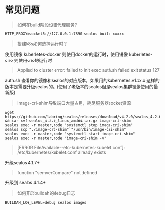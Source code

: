 # 常见问题

> 如何在build阶段设置代理服务?

```shell
HTTP_PROXY=socket5://127.0.0.1:7890 sealos build xxxxx
```

> 搭建k8s如何选择运行时？

使用镜像 kuberletes-docker 则使用docker的运行时，使用镜像 kuberletes-crio 则使用crio的运行时

> Applied to cluster error: failed to init exec auth.sh failed exit status 127

auth.sh 查看你的镜像和sealos的对应版本，如果用的kubernetes:v1.xx.x 这样的版本是需要升级sealos的。(使用了老版本的sealos但是sealos集群镜像使用的最新版)

> image-cri-shim导致端口大量占用，耗尽服务器socket资源

```shell
wget https://github.com/labring/sealos/releases/download/v4.2.0/sealos_4.2.0_linux_amd64.tar.gz && tar xvf sealos_4.2.0_linux_amd64.tar.gz image-cri-shim
sealos exec -r master,node "systemctl stop image-cri-shim"
sealos scp "./image-cri-shim" "/usr/bin/image-cri-shim"
sealos exec -r master,node "systemctl start image-cri-shim"
sealos exec -r master,node "image-cri-shim -v"
```


> [ERROR FileAvailable--etc-kubernetes-kubelet.conf]: /etc/kubernetes/kubelet.conf already exists 

升级sealos 4.1.7+

> function "semverCompare" not defined

升级到 sealos 4.1.4+

> 如何开启buildah的debug日志

```shell
BUILDAH_LOG_LEVEL=debug sealos images
```

